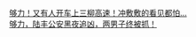   
[够力！又有人开车上三柳高速！冲敷敷的看见都怕...](http://www.dianyue.me/archives/724/m352ay65in4ku6xr/)  
[够力，陆丰公安黑夜追凶，两男子终被抓！](http://www.dianyue.me/archives/595/fx6wq3mwhr42dhh3/)